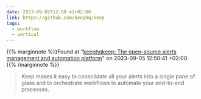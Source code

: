 ```yaml
---
date: 2023-09-05T12:50:41+02:00
link: https://github.com/keephq/keep
tags:
  - workflow
  - vertical
---
```

{{% marginnote %}}Found at "[keephqkeep: The open-source alerts management and automation platform](https://web.archive.org/web/20230905125041/https://github.com/keephq/keep)" on 2023-09-05 12:50:41 +02:00.{{% /marginnote %}}

> Keep makes it easy to consolidate all your alerts into a single pane of glass and to orchestrate workflows to automate your end-to-end processes.